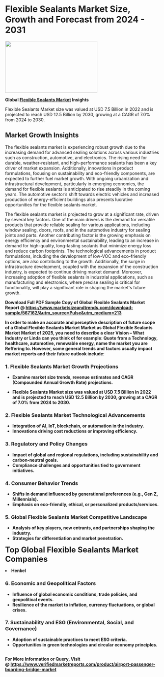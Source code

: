 <H1>Flexible Sealants Market Size, Growth and Forecast from 2024 - 2031</H1><img class="aligncenter size-medium wp-image-584254" src="https://thirdeyenews.in/wp-content/uploads/2024/09/Global-Market-Research-300x168.jpeg" alt="" width="300" height="168" /><p><strong>Global&nbsp;<a href="https://www.marketsizeandtrends.com/download-sample/567162/&amp;utm_source=Pulse&amp;utm_medium=213">Flexible Sealants Market</a> Insights</strong></p><p>Flexible Sealants Market size was valued at USD 7.5 Billion in 2022 and is projected to reach USD 12.5 Billion by 2030, growing at a CAGR of 7.0% from 2024 to 2030.</p><p><h2>Market Growth Insights</h2> <p>The flexible sealants market is experiencing robust growth due to the increasing demand for advanced sealing solutions across various industries such as construction, automotive, and electronics. The rising need for durable, weather-resistant, and high-performance sealants has been a key driver of market expansion. Additionally, innovations in product formulations, focusing on sustainability and eco-friendly components, are expected to further fuel market growth. With ongoing urbanization and infrastructural development, particularly in emerging economies, the demand for flexible sealants is anticipated to rise steadily in the coming years. The automotive sector’s shift towards electric vehicles and increased production of energy-efficient buildings also presents lucrative opportunities for the flexible sealants market.</p> <p><strong></strong></p> <p>The flexible sealants market is projected to grow at a significant rate, driven by several key factors. One of the main drivers is the demand for versatile products that provide reliable sealing for various applications, including window sealing, doors, roofs, and in the automotive industry for sealing joints and parts. Another contributing factor is the growing emphasis on energy efficiency and environmental sustainability, leading to an increase in demand for high-quality, long-lasting sealants that minimize energy loss and reduce carbon footprints. The technological advancements in product formulations, including the development of low-VOC and eco-friendly options, are also contributing to the growth. Additionally, the surge in infrastructure development, coupled with the expansion of the construction industry, is expected to continue driving market demand. Moreover, increasing adoption of flexible sealants in industrial applications, such as manufacturing and electronics, where precise sealing is critical for functionality, will play a significant role in shaping the market's future growth.</p> <p><strong></p><p><span class=""><strong>Download Full PDF Sample Copy of Global Flexible Sealants Market Report</strong> @ <a href="https://www.marketsizeandtrends.com/download-sample/567162/&amp;utm_source=Pulse&amp;utm_medium=213" target="_blank">https://www.marketsizeandtrends.com/download-sample/567162/&amp;utm_source=Pulse&amp;utm_medium=213</a></span></p><p>In order to make an accurate and perceptive description of future scope of a Global&nbsp;Flexible Sealants Market Market as Global&nbsp;Flexible Sealants Market Market of 2025, you need to describe a clear Vision &ndash; What Industry or Linda can you think of for example: Quote from a Technology, healthcare, automotive, renewable energy, name the market you are Reffering to. However, some general trends and factors usually impact market reports and their future outlook include:</p><h3>1.&nbsp;<strong>Flexible Sealants Market Growth Projections</strong></h3><ul><li>Examine market size trends, revenue estimates and CAGR (Compounded Annual Growth Rate) projections.</li><li><p>Flexible Sealants Market size was valued at USD 7.5 Billion in 2022 and is projected to reach USD 12.5 Billion by 2030, growing at a CAGR of 7.0% from 2024 to 2030.</p></li></ul><h3>2.&nbsp;<strong>Flexible Sealants Market Technological Advancements</strong></h3><ul><li>Integration of AI, IoT, blockchain, or automation in the industry.</li><li>Innovations driving cost reductions or improving efficiency.</li></ul><h3>3.&nbsp;<strong>Regulatory and Policy Changes</strong></h3><ul><li>Impact of global and regional regulations, including sustainability and carbon-neutral goals.</li><li>Compliance challenges and opportunities tied to government initiatives.</li></ul><h3>4.&nbsp;<strong>Consumer Behavior Trends</strong></h3><ul><li>Shifts in demand influenced by generational preferences (e.g., Gen Z, Millennials).</li><li>Emphasis on eco-friendly, ethical, or personalized products/services.</li></ul><h3>5.&nbsp;<strong>Global Flexible Sealants Market Competitive Landscape</strong></h3><ul><li>Analysis of key players, new entrants, and partnerships shaping the industry.</li><li>Strategies for differentiation and market penetration.</li></ul><p data-pm-slice="1 1 []"><span style="color: inherit; font-family: inherit; font-size: 25px;">Top Global Flexible Sealants Market Companies</span></p><div class="" data-test-id=""><p><li>Henkel</li></p></div><h3>6.&nbsp;<strong>Economic and Geopolitical Factors</strong></h3><ul><li>Influence of global economic conditions, trade policies, and geopolitical events.</li><li>Resilience of the market to inflation, currency fluctuations, or global crises.</li></ul><h3>7.&nbsp;<strong>Sustainability and ESG (Environmental, Social, and Governance)</strong></h3><ul><li>Adoption of sustainable practices to meet ESG criteria.</li><li>Opportunities in green technologies and circular economy principles.</li></ul><h2><strong style="font-size: 14px;">For More Information or Query, Visit @&nbsp;</strong><a style="background-color: #ffffff; font-size: 14px;" href="https://www.marketsizeandtrends.com/report/flexible-sealants-market/" target="_blank">https://www.verifiedmarketreports.com/product/airport-passenger-boarding-bridge-market</a></h2>
